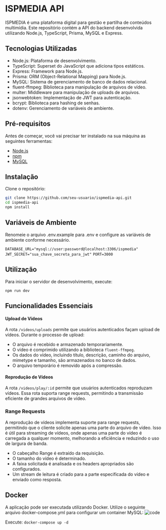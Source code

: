 # ISPMEDIA API

ISPMEDIA é uma plataforma digital para gestão e partilha de conteúdos multimídia. Este repositório contém a API do backend desenvolvida utilizando Node.js, TypeScript, Prisma, MySQL e Express.

## Tecnologias Utilizadas
- Node.js: Plataforma de desenvolvimento.
- TypeScript: Superset do JavaScript que adiciona tipos estáticos.
- Express: Framework para Node.js.
- Prisma: ORM (Object-Relational Mapping) para Node.js.
- MySQL: Sistema de gerenciamento de banco de dados relacional.
- fluent-ffmpeg: Biblioteca para manipulação de arquivos de vídeo.
- multer: Middleware para manipulação de uploads de arquivos.
- jsonwebtoken: Implementação de JWT para autenticação.
- bcrypt: Biblioteca para hashing de senhas.
- dotenv: Gerenciamento de variáveis de ambiente.

## Pré-requisitos

Antes de começar, você vai precisar ter instalado na sua máquina as seguintes ferramentas:

- [Node.js](https://nodejs.org/en/)
- [npm](https://www.npmjs.com/)
- [MySQL](https://www.mysql.com/)

## Instalação

Clone o repositório:

```bash
git clone https://github.com/seu-usuario/ispmedia-api.git
cd ispmedia-api
npm install
```

## Variáveis de Ambiente

Renomeie o arquivo .env.example para .env e configure as variáveis de ambiente conforme necessário.

`DATABASE_URL="mysql://user:password@localhost:3306/ispmedia"`
`JWT_SECRET="sua_chave_secreta_para_jwt"`
`PORT=3000` 

## Utilização
Para iniciar o servidor de desenvolvimento, execute:

`npm run dev`

## Funcionalidades Essenciais

#### Upload de Vídeos
A rota `/videos/uploads` permite que usuários autenticados façam upload de vídeos. Durante o processo de upload:
- O arquivo é recebido e armazenado temporariamente.
- O vídeo é comprimido utilizando a biblioteca `fluent-ffmpeg`.
- Os dados do vídeo, incluindo título, descrição, caminho do arquivo, mimetype e tamanho, são armazenados no banco de dados.
- O arquivo temporário é removido após a compressão.

#### Reprodução de Vídeos
A rota `/videos/play/:id` permite que usuários autenticados reproduzam vídeos. Essa rota suporta range requests, permitindo a transmissão eficiente de grandes arquivos de vídeo.

### Range Requests
A reprodução de vídeos implementa suporte para range requests, permitindo que o cliente solicite apenas uma parte do arquivo de vídeo. Isso é útil para streaming de vídeos, onde apenas uma parte do vídeo é carregada a qualquer momento, melhorando a eficiência e reduzindo o uso de largura de banda.
- O cabeçalho Range é extraído da requisição.
- O tamanho do vídeo é determinado.
- A faixa solicitada é analisada e os headers apropriados são configurados.
- Um stream de leitura é criado para a parte especificada do vídeo e enviado como resposta.

## Docker
A aplicação pode ser executada utilizando Docker. Utilize o seguinte arquivo docker-compose.yml para configurar um container MySQL:
![code](https://github.com/user-attachments/assets/b1ebe6d6-ea3d-4720-a686-0327114f9ecd)

Execute: `docker-compose up -d`
